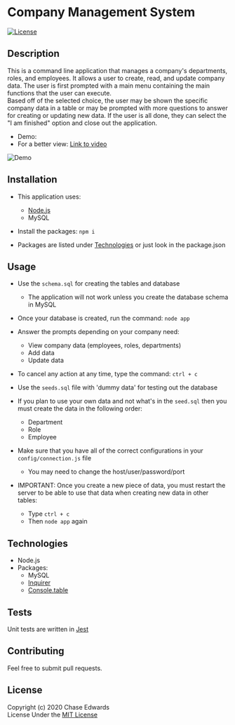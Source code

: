 # Company Management System
[![License](https://img.shields.io/badge/license-The%20MIT%20License-success.svg)](https://shields.io/)


## Description
This is a command line application that manages a company's departments, roles, and employees. It allows a user to create, read, and update company data. The user is first prompted with a main menu containing the main functions that the user can execute.     
Based off of the selected choice, the user may be shown the specific company data in a table or may be prompted with more questions to answer for creating or updating new data. If the user is all done, they can select the "I am finished" option and close out the application.

* Demo:
* For a better view: [Link to video](https://drive.google.com/file/d/1g7KKf6iIXkMMmJ9v6PsuagIOjQLJw6x-/view)

![Demo](system-demo.gif)


## Installation
* This application uses:
    * [Node.js](https://nodejs.org/en)
    * MySQL
   
* Install the packages: `npm i`   
* Packages are listed under [Technologies](#technologies) or just look in the package.json


## Usage
* Use the `schema.sql` for creating the tables and database
    * The application will not work unless you create the database schema in MySQL
* Once your database is created, run the command: `node app`
* Answer the prompts depending on your company need:
    * View company data (employees, roles, departments)
    * Add data
    * Update data
   
* To cancel any action at any time, type the command: `ctrl + c`
   
* Use the `seeds.sql` file with 'dummy data' for testing out the database

* If you plan to use your own data and not what's in the `seed.sql` then you must create the data in the following order:
    * Department
    * Role
    * Employee

* Make sure that you have all of the correct configurations in your `config/connection.js` file
    * You may need to change the host/user/password/port

* IMPORTANT: Once you create a new piece of data, you must restart the server to be able to use that data when creating new data in other tables:
    * Type `ctrl + c`
    * Then `node app` again


## Technologies
* Node.js   
* Packages:
    * MySQL
    * [Inquirer](https://www.npmjs.com/package/inquirer)
    * [Console.table](https://www.npmjs.com/package/console.table)


## Tests
Unit tests are written in [Jest](https://jestjs.io/)


## Contributing
Feel free to submit pull requests.


## License
Copyright (c) 2020 Chase Edwards    
License Under the [MIT License](License)